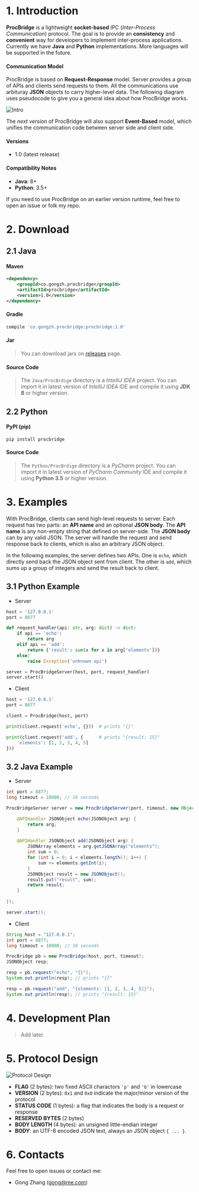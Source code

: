 # 1. Introduction

**ProcBridge** is a lightweight **socket-based** IPC (*Inter-Process Communication*) protocol. The goal is to provide an **consistency** and **convenient** way for developers to implement inter-process applications. Currently we have **Java** and **Python** implementations. More languages will be supported in the future.

#### Communication Model

ProcBridge is based on **Request-Response** model. Server provides a group of APIs and clients send requests to them. All the communications use arbituray **JSON** objects to carry higher-level data. The following diagram uses pseudocode to give you a general idea about how ProcBridge works.

![Intro](https://github.com/gongzhang/proc-bridge/blob/master/Resources/Intro.png)

The *next version* of ProcBridge will also support **Event-Based** model, which unifies the communication code between server side and client side.

#### Versions

- 1.0 (latest release)

#### Compatibility Notes

- **Java**: 8+
- **Python**: 3.5+

If you need to use ProcBridge on an earlier version runtime, feel free to open an issue or folk my repo.

# 2. Download

## 2.1 Java

#### Maven

```xml
<dependency>
    <groupId>co.gongzh.procbridge</groupId>
    <artifactId>procbridge</artifactId>
    <version>1.0</version>
</dependency>
```

#### Gradle

```gradle
compile 'co.gongzh.procbridge:procbridge:1.0'
```

#### Jar

> You can download jars on [releases](https://github.com/gongzhang/proc-bridge/releases) page.

#### Source Code

> The `Java/ProcBrdige` directory is a *IntelliJ IDEA* project. You can import it in latest version of *IntelliJ IDEA* IDE and compile it using **JDK 8** or higher version.

## 2.2 Python

#### PyPI (pip)

```
pip install procbridge
```

#### Source Code

> The `Python/ProcBrdige` directory is a *PyCharm* project. You can import it in latest version of *PyCharm Community* IDE and compile it using **Python 3.5** or higher version.

# 3. Examples

With ProcBridge, clients can send high-level requests to server. Each request has two parts: an **API name** and an optional **JSON body**. The **API name** is any non-empty string that defined on server-side. The **JSON body** can by any valid JSON. The server will handle the request and send response back to clients, which is also an arbitrary JSON object.

In the following examples, the server defines two APIs. One is `echo`, which directly send back the JSON object sent from client. The other is `add`, which sums up a group of integers and send the result back to client.

## 3.1 Python Example

- Server
```python
host = '127.0.0.1'
port = 8077

def request_handler(api: str, arg: dict) -> dict:
    if api == 'echo':
        return arg
    elif api == 'add':
        return {'result': sum(x for x in arg['elements'])}
    else:
        raise Exception('unknown api')

server = ProcBridgeServer(host, port, request_handler)
server.start()
```

- Client
```python
host = '127.0.0.1'
port = 8077

client = ProcBridge(host, port)

print(client.request('echo', {}))  # prints "{}"

print(client.request('add', {      # prints "{result: 15}"
    'elements': [1, 2, 3, 4, 5]
}))
```

## 3.2 Java Example

- Server
```java
int port = 8877;
long timeout = 10000; // 10 seconds

ProcBridgeServer server = new ProcBridgeServer(port, timeout, new Object() {

    @APIHandler JSONObject echo(JSONObject arg) {
        return arg;
    }
    
    @APIHandler JSONObject add(JSONObject arg) {
        JSONArray elements = arg.getJSONArray("elements");
        int sum = 0;
        for (int i = 0; i < elements.length(); i++) {
            sum += elements.getInt(i);
        }
        JSONObject result = new JSONObject();
        result.put("result", sum);
        return result;
    }
    
});

server.start();
```

- Client
```java
String host = "127.0.0.1";
int port = 8877;
long timeout = 10000; // 10 seconds

ProcBridge pb = new ProcBridge(host, port, timeout);
JSONObject resp;

resp = pb.request("echo", "{}");
System.out.println(resp); // prints "{}"

resp = pb.request("add", "{elements: [1, 2, 3, 4, 5]}");
System.out.println(resp); // prints "{result: 15}"
```

# 4. Development Plan

> Add later.

# 5. Protocol Design

![Protocol Design](https://github.com/gongzhang/proc-bridge/blob/master/Resources/Protocol.png)

- **FLAG** (2 bytes): two fixed ASCII charactors `'p'` and `'b'` in lowercase
- **VERSION** (2 bytes): `0x1` and `0x0` indicate the major/minor version of the protocol
- **STATUS CODE** (1 bytes): a flag that indicates the body is a request or response
- **RESERVED BYTES** (2 bytes)
- **BODY LENGTH** (4 bytes): an unsigned little-endian integer
- **BODY**: an UTF-8 encoded JSON text, always an JSON object `{ ... }`.


# 6. Contacts

Feel free to open issues or contact me:

- Gong Zhang (gong@me.com)

